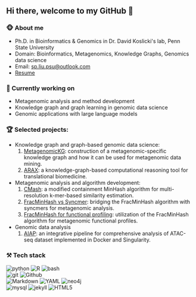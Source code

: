 ## Hi there, welcome to my GitHub 👋

### :monkey_face: About me
- Ph.D. in Bioinformatics & Genomics in Dr. David Koslicki's lab, Penn State University
- Domain: Bioinformatics, Metagenomics, Knowledge Graphs, Genomics data science
- Email: sp.liu.psu@outlook.com
- [Resume](https://shaopengliu1.github.io/resume/Resume_shaopeng.pdf)

### :honeybee: Currently working on
- Metagenomic analysis and method development
- Knowledge graph and graph learning in genomic data science
- Genomic applications with large language models


### :trophy: Selected projects:
- Knowledge graph and graph-based genomic data science:
  1. [MetagenomicKG](https://github.com/KoslickiLab/MetagenomicKG): construction of a metagenomic-specific knowledge graph and how it can be used for metagenomic data mining. 
  2. [ARAX](https://academic.oup.com/bioinformatics/article/39/3/btad082/7031241): a knowledge-graph-based computational reasoning tool for translational biomedicine.
- Metagenomic analysis and algorithm development:
  1. [CMash](https://github.com/KoslickiLab/CMASH-reproducibles?tab=readme-ov-file): a modified containment MinHash algorithm for multi-resolution k-mer-based similarity estimation.
  2. [FracMinHash vs Syncmer](https://github.com/KoslickiLab/FMH_vs_syncmer_reproducible): bridging the FracMinHash algorithm with syncmers for metagenomic analysis.
  3. [FracMinHash for functional profiling](https://github.com/KoslickiLab/fmh-funprofiler): utilization of the FracMinHash algorithm for metagenomic functional profiles.
- Genomic data analysis
  1. [AIAP](https://github.com/Zhang-lab/ATAC-seq_QC_analysis): an integrative pipeline for comprehensive analysis of ATAC-seq dataset implemented in Docker and Singularity.


### :hammer_and_pick: Tech stack
![python](https://img.shields.io/badge/-python-grey?style=for-the-badge&logo=python&logoColor=white&labelColor=41b883)
![R](https://img.shields.io/badge/-R-grey?style=for-the-badge&logo=R&logoColor=white&labelColor=41b883)
![bash](https://img.shields.io/badge/-Bash-grey?style=for-the-badge&logo=Linux&logoColor=white&labelColor=41b883)
<br>
![git](https://img.shields.io/badge/-git-grey?style=for-the-badge&logo=git&logoColor=white&labelColor=41b883)
![Github](https://img.shields.io/badge/-github-grey?style=for-the-badge&logo=Github&logoColor=white&labelColor=41b883)
<br>
![Markdown](https://img.shields.io/badge/-markdown-grey?style=for-the-badge&logo=markdown&logoColor=white&labelColor=41b883)
![YAML](https://img.shields.io/badge/YAML-grey?style=for-the-badge&logo=html5&logoColor=white&labelColor=41b883)
![neo4j](https://img.shields.io/badge/-neo4j-grey?style=for-the-badge&logo=neo4j&logoColor=white&labelColor=41b883)  
![mysql](https://img.shields.io/badge/-mysql-grey?style=for-the-badge&logo=mysql&logoColor=white&labelColor=41b883)
![jekyll](https://img.shields.io/badge/-jekyll-grey?style=for-the-badge&logo=jekyll&logoColor=white&labelColor=41b883)
![HTML5](https://img.shields.io/badge/html%205-grey?style=for-the-badge&logo=html5&logoColor=white&labelColor=41b883)
